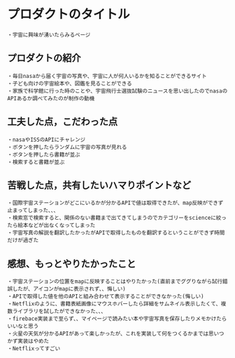 # プロダクトのタイトル
    ・宇宙に興味が湧いたらみるページ

## プロダクトの紹介
    ・毎日nasaから届く宇宙の写真や、宇宙に人が何人いるかを知ることができるサイト
    ・子ども向けの宇宙絵本や、図鑑を見ることができる
    ・家族で科学館に行った時のことや、宇宙飛行士選抜試験のニュースを思い出したのでnasaのAPIあるか調べてみたのが制作の動機


## 工夫した点，こだわった点
    ・nasaやISSのAPIにチャレンジ
    ・ボタンを押したらランダムに宇宙の写真が見れる
    ・ボタンを押したら書籍が並ぶ
    ・検索すると書籍が並ぶ
    


## 苦戦した点，共有したいハマりポイントなど
    ・国際宇宙ステーションがどこにいるかが分かるAPIで値は取得できたが、map反映ができず止まってしまった、、、
    ・検索窓で検索すると、関係のない書籍まで出てきてしまうのでカテゴリーをscienceに絞ったら絵本などが出なくなってしまった
    ・宇宙写真の解説を翻訳したかったがAPIで取得したものを翻訳するということができず時間だけが過ぎた
    



## 感想、もっとやりたかったこと
    ・宇宙ステーションの位置をmapに反映することはやりたかった(直前までググりながら試行錯誤したが、アイコンがmapに表示されず、、悔しい)
    ・APIで取得した値を他のAPIと組み合わせて表示することができなかった(悔しい)
    ・Netflixのように、書籍表紙画像にマウスホバーしたら詳細をサムネイル表示したくて、複数ライブラリを試したができなかった、、、
    ・firebace実装まで至らず、、マイページで読みたい本や宇宙写真を保存したりメモかけたらいいなと思う
    ・火星の天気が分かるAPIがあって楽しかったが、これを実装して何をつくるかまでは思いつかず実装はやめた
    ・Netflixってすごい